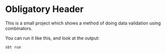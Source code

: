 # Obligatory Header

This is a small project which shows a method of doing data validation using combinators.

You can run it like this, and look at the output:

    sbt run


